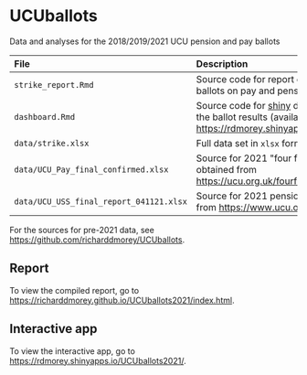 # UCUballots
Data and analyses for the 2018/2019/2021 UCU pension and pay ballots

| File  | Description  |
|:--|:--|
| `strike_report.Rmd`   | Source code for report on 2018/2019 UCU ballots on pay and pensions   |   
| `dashboard.Rmd`  |  Source code for [shiny](https://shiny.rstudio.com/) dashboard for exploring the ballot results (available live at https://rdmorey.shinyapps.io/ucuballots2021/)  |
| `data/strike.xlsx`  | Full data set in `xlsx` format  |  
| `data/UCU_Pay_final_confirmed.xlsx` | Source for 2021 "four fights" ballot data, obtained from https://ucu.org.uk/fourfightsballot2021 |
| `data/UCU_USS_final_report_041121.xlsx` | Source for 2021 pension ballot data, obtained from https://www.ucu.org.uk/USSballot2021 |

For the sources for pre-2021 data, see https://github.com/richarddmorey/UCUballots.

## Report 

To view the compiled report, go to https://richarddmorey.github.io/UCUballots2021/index.html.

## Interactive app

To view the interactive app, go to https://rdmorey.shinyapps.io/UCUballots2021/.


